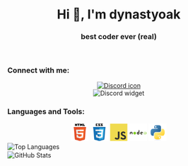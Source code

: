 <header>
  <h1>Hi 👋, I'm dynastyoak</h1>
  <h3>best coder ever (real)</h3>
</header>

<section>
  <h3>Connect with me:</h3>
  <div align="center">
    <a href="https://discord.com/users/1007661460572356628" target="blank">
      <img src="https://raw.githubusercontent.com/rahuldkjain/github-profile-readme-generator/master/src/images/icons/Social/discord.svg" alt="Discord icon" height="30" width="40" />
    </a>
  </div>
  <div align="center">
    <img src="https://discord.c99.nl/widget/theme-4/1007661460572356628.png" alt="Discord widget" width="280" height="60"> 
  </div>
</section>

<section>
  <h3>Languages and Tools:</h3>
  <div align="center">
    <img src="https://raw.githubusercontent.com/devicons/devicon/master/icons/html5/html5-original-wordmark.svg" alt="HTML5 icon" width="40" height="40"/>
    <img src="https://raw.githubusercontent.com/devicons/devicon/master/icons/css3/css3-original-wordmark.svg" alt="CSS3 icon" width="40" height="40"/>
    <img src="https://raw.githubusercontent.com/devicons/devicon/master/icons/javascript/javascript-original.svg" alt="JavaScript icon" width="40" height="40"/>
    <img src="https://raw.githubusercontent.com/devicons/devicon/master/icons/nodejs/nodejs-original-wordmark.svg" alt="Node.js icon" width="40" height="40"/>
    <img src="https://raw.githubusercontent.com/devicons/devicon/master/icons/python/python-original.svg" alt="Python icon" width="40" height="40"/>
  </div>
</section>

<section>
  <div>
    <img align="center" src="https://github-readme-stats.vercel.app/api/top-langs/?username=dynastyoak&layout=compact&theme=dark" alt="Top Languages">
  </div>
  <div>
    <img align="center" src="https://github-readme-stats.vercel.app/api?username=dynastyoak&show_icons=true&theme=dark" alt="GitHub Stats">
  </div>
</section>
